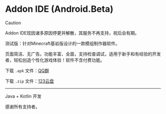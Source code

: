 # Addon IDE (Android.Beta)

> [!CAUTION]
> Addon IDE现因诸多原因停更并解散，其服务不再支持，祝后会有期。

测试版：针对Minecraft基岩版设计的一款模组制作器软件。

页面简洁、无广告。功能丰富、全面，支持检查调试，适用于新手和有经验的开发者，轻松创造个性化游戏体验！软件不含付费功能。

下载 `.apk` 文件：[QQ群](https://qm.qq.com/q/NWqz2YGAqQ)

下载 `.zip` 文件：[123云盘](https://www.123pan.com/s/vhjA-lFPsH.html)

---

Java + Kotlin 开发

感谢所有支持者。
